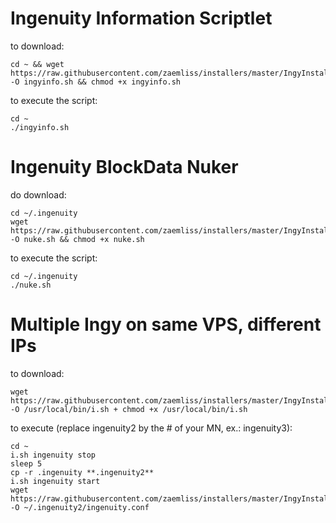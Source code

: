 # Ingenuity Information Scriptlet 
to download:
```
cd ~ && wget https://raw.githubusercontent.com/zaemliss/installers/master/IngyInstall/ingyinfo.sh -O ingyinfo.sh && chmod +x ingyinfo.sh
```

to execute the script:
```
cd ~
./ingyinfo.sh
```

# Ingenuity BlockData Nuker
do download:
```
cd ~/.ingenuity
wget https://raw.githubusercontent.com/zaemliss/installers/master/IngyInstall/nuke.sh -O nuke.sh && chmod +x nuke.sh
```

to execute the script:
```
cd ~/.ingenuity
./nuke.sh
```

# Multiple Ingy on same VPS, different IPs
to download:
```
wget https://raw.githubusercontent.com/zaemliss/installers/master/IngyInstall/i.sh -O /usr/local/bin/i.sh + chmod +x /usr/local/bin/i.sh
```

to execute (replace ingenuity2 by the # of your MN, ex.: ingenuity3):
```
cd ~
i.sh ingenuity stop
sleep 5
cp -r .ingenuity **.ingenuity2**
i.sh ingenuity start
wget https://raw.githubusercontent.com/zaemliss/installers/master/IngyInstall/ingenuity.conf -O ~/.ingenuity2/ingenuity.conf
```

